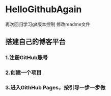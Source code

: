 # HelloGithubAgain
再次回归学习git版本控制
修改readme文件

## 搭建自己的博客平台

### 1.注册GitHub账号
### 2.创建一个项目
### 3.进入GithHub Pages，按引导一步一步做
